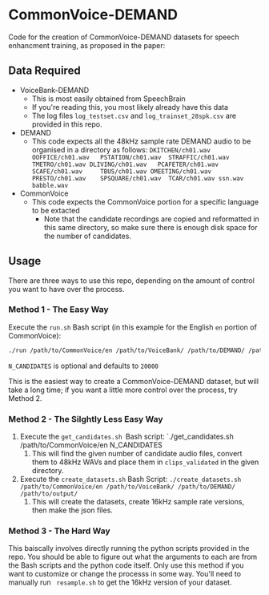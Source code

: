 # CommonVoice-DEMAND

Code for the creation of CommonVoice-DEMAND datasets for speech enhancment training, as proposed in the paper:

## Data Required

* VoiceBank-DEMAND
  * This is most easily obtained from SpeechBrain
  * If you're reading this, you most likely already have this data
  * The log files `log_testset.csv` and `log_trainset_28spk.csv` are provided in this repo.
* DEMAND
  * This code expects all the 48kHz sample rate DEMAND audio to be organised in a directory as follows:
    `DKITCHEN/ch01.wav  OOFFICE/ch01.wav   PSTATION/ch01.wav  STRAFFIC/ch01.wav  TMETRO/ch01.wav DLIVING/ch01.wav   PCAFETER/ch01.wav  SCAFE/ch01.wav     TBUS/ch01.wav OMEETING/ch01.wav  PRESTO/ch01.wav    SPSQUARE/ch01.wav  TCAR/ch01.wav ssn.wav babble.wav`
* CommonVoice
  * This code expects the CommonVoice portion for a specific language to be extacted
    * Note that the candidate recordings are copied and reformatted in this same directory, so make sure there is enough disk space for the number of candidates.

## Usage

There are three ways to use this repo, depending on the amount of control you want to have over the process.

### Method 1 - The Easy Way

Execute the `run.sh` Bash script (in this example for the English `en` portion of CommonVoice):

```bash
./run /path/to/CommonVoice/en /path/to/VoiceBank/ /path/to/DEMAND/ /path/to/output/ [N_CANDIDATES]
```

`N_CANDIDATES` is optional and defaults to `20000`

This is the easiest way to create a CommonVoice-DEMAND dataset, but will take a long time; if you want a little more control over the process, try Method 2.

### Method 2 - The Silghtly Less Easy Way

1. Execute the `get_candidates.sh `Bash script: `./get_candidates.sh /path/to/CommonVoice/en N_CANDIDATES
   1. This will find the given number of candidate audio files, convert them to 48kHz WAVs and place them in `clips_validated` in the given directory.
2. Execute the `create_datasets.sh` Bash Script: `./create_datasets.sh /path/to/CommonVoice/en /path/to/VoiceBank/ /path/to/DEMAND/ /path/to/output/`
   1. This will create the datasets, create 16kHz sample rate versions, then make the json files.

### Method 3 - The Hard Way

This baiscally involves directly running the python scripts provided in the repo. You should be able to figure out what the arguments to each are from the Bash scripts and the python code itself. Only use this method if you want to customize or change the processs in some way. You'll need to  manually run ` resample.sh` to get the 16kHz version of your dataset.
